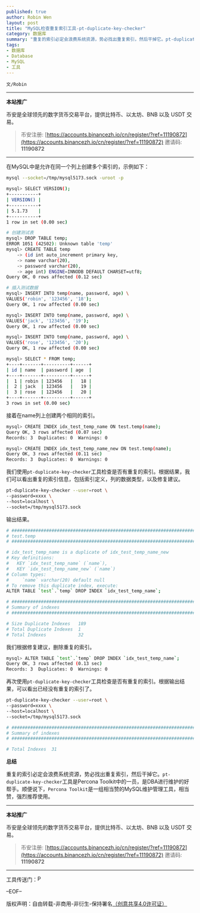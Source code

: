 ```yaml
---
published: true
author: Robin Wen
layout: post
title: "MySQL检查重复索引工具-pt-duplicate-key-checker"
category: 数据库
summary: "重复的索引必定会浪费系统资源，势必找出重复索引，然后干掉它。pt-duplicate-key-checker工具是Percona Toolkit中的一员，是DBA进行维护的好帮手。顺便说下，Percona Toolkit是一组相当赞的MySQL维护管理工具，相当赞，强烈推荐使用。"
tags:
- 数据库
- Database
- MySQL
- 工具
---
```


`文/Robin`

***

**本站推广**

币安是全球领先的数字货币交易平台，提供比特币、以太坊、BNB 以及 USDT 交易。

> 币安注册: [https://accounts.binancezh.io/cn/register/?ref=11190872](https://accounts.binancezh.io/cn/register/?ref=11190872)
> 邀请码: **11190872**

***

在MySQL中是允许在同一个列上创建多个索引的，示例如下：

``` bash
mysql --socket=/tmp/mysql5173.sock -uroot -p
```

``` bash
mysql> SELECT VERSION();
+-----------+
| VERSION() |
+-----------+
| 5.1.73    |
+-----------+
1 row in set (0.00 sec)

# 创建测试表
mysql> DROP TABLE temp;
ERROR 1051 (42S02): Unknown table 'temp'
mysql> CREATE TABLE temp
    -> (id int auto_increment primary key,
    -> name varchar(20),
    -> password varchar(20),
    -> age int) ENGINE=INNODB DEFAULT CHARSET=utf8;
Query OK, 0 rows affected (0.12 sec)

# 插入测试数据
mysql> INSERT INTO temp(name, password, age) \
VALUES('robin', '123456', '18');
Query OK, 1 row affected (0.00 sec)

mysql> INSERT INTO temp(name, password, age) \
VALUES('jack', '123456', '19');
Query OK, 1 row affected (0.00 sec)

mysql> INSERT INTO temp(name, password, age) \
VALUES('rose', '123456', '20');
Query OK, 1 row affected (0.00 sec)

mysql> SELECT * FROM temp;
+----+-------+----------+------+
| id | name  | password | age  |
+----+-------+----------+------+
|  1 | robin | 123456   |   18 |
|  2 | jack  | 123456   |   19 |
|  3 | rose  | 123456   |   20 |
+----+-------+----------+------+
3 rows in set (0.00 sec)
```

接着在name列上创建两个相同的索引。

``` bash
mysql> CREATE INDEX idx_test_temp_name ON test.temp(name);
Query OK, 3 rows affected (0.07 sec)
Records: 3  Duplicates: 0  Warnings: 0

mysql> CREATE INDEX idx_test_temp_name_new ON test.temp(name);
Query OK, 3 rows affected (0.11 sec)
Records: 3  Duplicates: 0  Warnings: 0
```

我们使用`pt-duplicate-key-checker`工具检查是否有重复的索引。根据结果，我们可以看出重复的索引信息，包括索引定义，列的数据类型，以及修复建议。

``` bash
pt-duplicate-key-checker --user=root \
--password=xxxx \
--host=localhost \
--socket=/tmp/mysql5173.sock
```

输出结果。

``` bash
# ########################################################################
# test.temp
# ########################################################################

# idx_test_temp_name is a duplicate of idx_test_temp_name_new
# Key definitions:
#   KEY `idx_test_temp_name` (`name`),
#   KEY `idx_test_temp_name_new` (`name`)
# Column types:
#     `name` varchar(20) default null
# To remove this duplicate index, execute:
ALTER TABLE `test`.`temp` DROP INDEX `idx_test_temp_name`;

# ########################################################################
# Summary of indexes
# ########################################################################

# Size Duplicate Indexes   189
# Total Duplicate Indexes  1
# Total Indexes            32
```

我们根据修复建议，删除重复的索引。

``` bash
mysql> ALTER TABLE `test`.`temp` DROP INDEX `idx_test_temp_name`;
Query OK, 3 rows affected (0.13 sec)
Records: 3  Duplicates: 0  Warnings: 0
```

再次使用`pt-duplicate-key-checker`工具检查是否有重复的索引。根据输出结果，可以看出已经没有重复的索引了。

``` bash
pt-duplicate-key-checker --user=root \
--password=xxxx \
--host=localhost \
--socket=/tmp/mysql5173.sock
```

``` bash
# ########################################################################
# Summary of indexes
# ########################################################################

# Total Indexes  31
```

**总结**

重复的索引必定会浪费系统资源，势必找出重复索引，然后干掉它。`pt-duplicate-key-checker`工具是Percona Toolkit中的一员，是DBA进行维护的好帮手。顺便说下，`Percona Toolkit`是一组相当赞的MySQL维护管理工具，相当赞，强烈推荐使用。

***

**本站推广**

币安是全球领先的数字货币交易平台，提供比特币、以太坊、BNB 以及 USDT 交易。

> 币安注册: [https://accounts.binancezh.io/cn/register/?ref=11190872](https://accounts.binancezh.io/cn/register/?ref=11190872)
> 邀请码: **11190872**

***

工具传送门：<a href="http://www.percona.com/software/percona-toolkit" target="_blank"><img src="https://cdn.dbarobin.com/18VTVkQ.jpg" title="Percona Toolkit" height="16px" width="16px" border="0" alt="Percona Toolkit" /></a> 

–EOF–

版权声明：自由转载-非商用-非衍生-保持署名<a href="http://creativecommons.org/licenses/by-nc-nd/4.0/deed.zh" target="_blank">（创意共享4.0许可证）</a>
